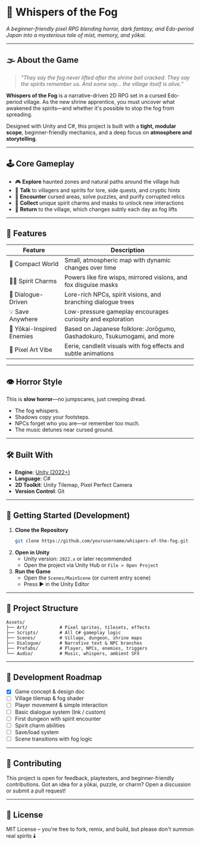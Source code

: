 

# 🎴 Whispers of the Fog

*A beginner-friendly pixel RPG blending horror, dark fantasy, and Edo-period Japan into a mysterious tale of mist, memory, and yōkai.*

---

## 🌫️ About the Game

> _"They say the fog never lifted after the shrine bell cracked. They say the spirits remember us. And some say… the village itself is alive."_

**Whispers of the Fog** is a narrative-driven 2D RPG set in a cursed Edo-period village. As the new shrine apprentice, you must uncover what awakened the spirits—and whether it's possible to stop the fog from spreading.

Designed with Unity and C#, this project is built with a **tight, modular scope**, beginner-friendly mechanics, and a deep focus on **atmosphere and storytelling**.

---

## 🕹️ Core Gameplay

- 🎮 **Explore** haunted zones and natural paths around the village hub  
- 💬 **Talk** to villagers and spirits for lore, side quests, and cryptic hints  
- 👻 **Encounter** cursed areas, solve puzzles, and purify corrupted relics  
- 🪷 **Collect** unique spirit charms and masks to unlock new interactions  
- 🔁 **Return** to the village, which changes subtly each day as fog lifts

---

## 🌙 Features

| Feature              | Description                                                                 |
|----------------------|-----------------------------------------------------------------------------|
| 🧭 Compact World       | Small, atmospheric map with dynamic changes over time                      |
| 🧙‍♀️ Spirit Charms      | Powers like fire wisps, mirrored visions, and fox disguise masks           |
| 📖 Dialogue-Driven     | Lore-rich NPCs, spirit visions, and branching dialogue trees               |
| 💡 Save Anywhere       | Low-pressure gameplay encourages curiosity and exploration                 |
| 👹 Yōkai-Inspired Enemies | Based on Japanese folklore: Jorōgumo, Gashadokuro, Tsukumogami, and more  |
| 🎨 Pixel Art Vibe      | Eerie, candlelit visuals with fog effects and subtle animations            |

---

## 👁️ Horror Style

This is **slow horror**—no jumpscares, just creeping dread.

- The fog whispers.
- Shadows copy your footsteps.
- NPCs forget who you are—or remember too much.
- The music detunes near cursed ground.

---

## 🛠️ Built With

- **Engine**: [Unity (2022+)](https://unity.com/)
- **Language**: C#  
- **2D Toolkit**: Unity Tilemap, Pixel Perfect Camera  
- **Version Control**: Git

---

## 🚀 Getting Started (Development)

1. **Clone the Repository**  
   ```bash
   git clone https://github.com/yourusername/whispers-of-the-fog.git
   ```
2. **Open in Unity**  
   - Unity version: `2022.x` or later recommended  
   - Open the project via Unity Hub or `File > Open Project`  
3. **Run the Game**  
   - Open the `Scenes/MainScene` (or current entry scene)
   - Press ▶️ in the Unity Editor

---

## 📁 Project Structure

```
Assets/
├── Art/            # Pixel sprites, tilesets, effects
├── Scripts/        # All C# gameplay logic
├── Scenes/         # Village, dungeon, shrine maps
├── Dialogue/       # Narrative text & NPC branches
├── Prefabs/        # Player, NPCs, enemies, triggers
└── Audio/          # Music, whispers, ambient SFX
```

---

## 🧪 Development Roadmap

- [x] Game concept & design doc  
- [ ] Village tilemap & fog shader  
- [ ] Player movement & simple interaction  
- [ ] Basic dialogue system (Ink / custom)  
- [ ] First dungeon with spirit encounter  
- [ ] Spirit charm abilities  
- [ ] Save/load system  
- [ ] Scene transitions with fog logic  

---

## 🤝 Contributing

This project is open for feedback, playtesters, and beginner-friendly contributions. Got an idea for a yōkai, puzzle, or charm? Open a discussion or submit a pull request!

---

## 📜 License

MIT License – you're free to fork, remix, and build, but please don't summon real spirits 🕯️
